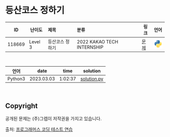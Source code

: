 # 등산코스 정하기

| ID | 난이도 | 제목 | 분류 | 링크 | 언어 |
| -- | ---- | :-- | :-- | --- | :-: |
| 118669 | Level 3 | 등산코스 정하기 | 2022 KAKAO TECH INTERNSHIP | [문제](https://school.programmers.co.kr/learn/courses/30/lessons/118669) | [![python3](/assets/languages_icons/python.svg)](solution.py) |

<br/>

| 언어 | date | time | solution |
| --- | ----- | -------- | ------ |
| Python3 | 2023.03.03 | 1:02:37 | [solution.py](solution.py) |

<br/>

## Copyright

공개된 문제는 (주)그렙이 저작권을 가지고 있습니다.

출처: [프로그래머스 코딩 테스트 연습](https://programmers.co.kr/learn/challenges)
